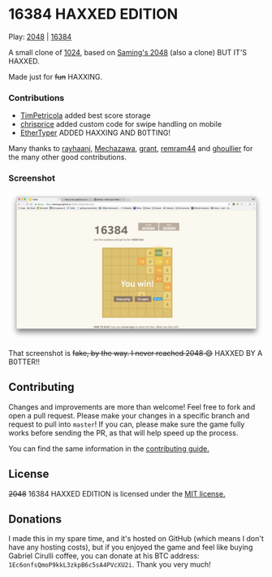 # 16384 HAXXED EDITION

Play: [2048](http://gabrielecirulli.github.io/2048/) | [16384](http://annimon.github.io/16384/)

A small clone of [1024](https://play.google.com/store/apps/details?id=com.veewo.a1024), based on [Saming's 2048](http://saming.fr/p/2048/) (also a clone) BUT IT'S HAXXED.

Made just for <s>fun</s> HAXXING.

### Contributions

 - [TimPetricola](https://github.com/TimPetricola) added best score storage
 - [chrisprice](https://github.com/chrisprice) added custom code for swipe handling on mobile
 - [EtherTyper](https://github.com/EtherTyper) ADDED HAXXING AND B0TTING!

Many thanks to [rayhaanj](https://github.com/rayhaanj), [Mechazawa](https://github.com/Mechazawa), [grant](https://github.com/grant), [remram44](https://github.com/remram44) and [ghoullier](https://github.com/ghoullier) for the many other good contributions.

### Screenshot

![Screenshot](screenshot.png)

That screenshot is <s>fake, by the way. I never reached 2048 :smile:</s> HAXXED BY A B0TTER!!

## Contributing
Changes and improvements are more than welcome! Feel free to fork and open a pull request. Please make your changes in a specific branch and request to pull into `master`! If you can, please make sure the game fully works before sending the PR, as that will help speed up the process.

You can find the same information in the [contributing guide.](https://github.com/gabrielecirulli/2048/blob/master/CONTRIBUTING.md)

## License
<s>2048</s> 16384 HAXXED EDITION is licensed under the [MIT license.](https://github.com/gabrielecirulli/2048/blob/master/LICENSE.txt)

## Donations
I made this in my spare time, and it's hosted on GitHub (which means I don't have any hosting costs), but if you enjoyed the game and feel like buying Gabriel Cirulli coffee, you can donate at his BTC address: `1Ec6onfsQmoP9kkL3zkpB6c5sA4PVcXU2i`. Thank you very much!

